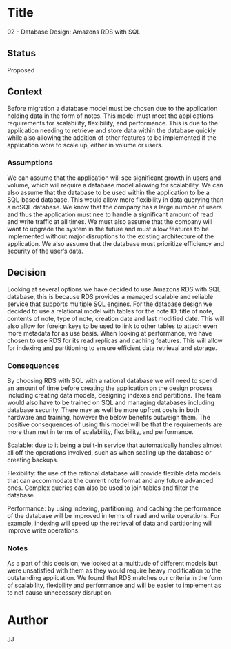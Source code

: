 # Title
02 - Database Design: Amazons RDS with SQL

## Status
Proposed

## Context
Before migration a database model must be chosen due to the application holding data in the form of notes. This model must meet the applications requirements for scalability, flexibility, and performance. This is due to the application needing to retrieve and store data within the database quickly while also allowing the addition of other features to be implemented if the application wore to scale up, either in volume or users.

### Assumptions
We can assume that the application will see significant growth in users and volume, which will require a database model allowing for scalability. We can also assume that the database to be used within the application to be a SQL-based database. This would allow more flexibility in data querying than a noSQL database. We know that the company has a large number of users and thus the application must nee to handle a significant amount of read and write traffic at all times. We must also assume that the company will want to upgrade the system in the future and must allow features to be implemented without major disruptions to the existing architecture of the application. We also assume that the database must prioritize efficiency and security of the user’s data.

## Decision
Looking at several options we have decided to use Amazons RDS with SQL database, this is because RDS provides a managed scalable and reliable service that supports multiple SQL engines. For the database design we decided to use a relational model with tables for the note ID, title of note, contents of note, type of note, creation date and last modified date. This will also allow for foreign keys to be used to link to other tables to attach even more metadata for as use basis. When looking at performance, we have chosen to use RDS for its read replicas and caching features. This will allow for indexing and partitioning to ensure efficient data retrieval and storage.

### Consequences
By choosing RDS with SQL with a rational database we will need to spend an amount of time before creating the application on the design process including creating data models, designing indexes and partitions. The team would also have to be trained on SQL and managing databases including database security. There may as well be more upfront costs in both hardware and training, however the below benefits outweigh them.
The positive consequences of using this model will be that the requirements are more than met in terms of scalability, flexibility, and performance. 

Scalable: due to it being a built-in service that automatically handles almost all off the operations involved, such as when scaling up the database or creating backups. 

Flexibility: the use of the rational database will provide flexible data models that can accommodate the current note format and any future advanced ones. Complex queries can also be used to join tables and filter the database. 

Performance: by using indexing, partitioning, and caching the performance of the database will be improved in terms of read and write operations. For example, indexing will speed up the retrieval of data and partitioning will improve write operations.

### Notes
As a part of this decision, we looked at a multitude of different models but were unsatisfied with them as they would require heavy modification to the outstanding application. We found that RDS matches our criteria in the form of scalability, flexibility and performance and will be easier to implement as to not cause unnecessary disruption.

# Author 
JJ 

